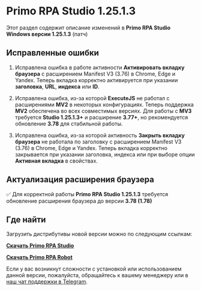 # Primo RPA Studio 1.25.1.3

Этот раздел содержит описание изменений в **Primo RPA Studio Windows версии 1.25.1.3** (патч)

## Исправленные ошибки

1. Исправлена ошибка в работе активности **Активировать вкладку браузера** с расширением Manifest V3 (3.76) в Chrome, Edge и Yandex. Теперь вкладка корректно активируется при указании **заголовка**, **URL**, **индекса** или **ID**.

1. Исправлена ошибка, из-за которой **ExecuteJS** не работал с расширениями **MV2** в некоторых конфигурациях. Теперь поддержка **MV2** обеспечена во всех совместимых версиях.
   Для работы с **MV3** требуется **Studio 1.25.1.3+** и расширение **3.77+**, но рекомендуется обновление **3.78** для стабильной работы.

1. Исправлена ошибка, из-за которой активность **Закрыть вкладку браузера** не работала по заголовку с расширением Manifest V3 (3.76) в Chrome, Edge и Yandex. Теперь вкладка корректно закрывается при указании заголовка, индекса или при выборе опции **Активная вкладка** в свойствах.


## Актуализация расширения браузера

:white_check_mark: Для корректной работы **Primo RPA Studio 1.25.1.3** требуется обновление расширения браузера до версии **3.78 (1.78)**

## Где найти

Загрузить дистрибутивы новой версии можно по следующим ссылкам:

[**Скачать Primo RPA Studio**](https://disk.primo-rpa.ru/index.php/s/t9BHBjR6PP06Yax?path=%2FRelease%2FStudio)

[**Скачать Primo RPA Robot**](https://disk.primo-rpa.ru/index.php/s/t9BHBjR6PP06Yax?path=%2FRelease%2FRobot)


Если у вас возникнут сложности с установкой или использованием данной версии, пожалуйста, обращайтесь к вашему менеджеру или в [наш чат поддержки в Telegram](https://t.me/primo_RPA_chat).
